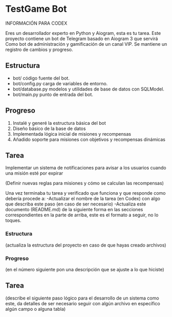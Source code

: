 # TestGame Bot

INFORMACIÓN PARA CODEX

Eres un desarrollador experto en Python y Aiogram, esta es tu tarea.
Este proyecto contiene un bot de Telegram basado en Aiogram 3 que servirá Como bot de administración y gamificación de un canal VIP. Se mantiene un registro de cambios y progreso.

## Estructura
- bot/ código fuente del bot.
- bot/config.py carga de variables de entorno.
- bot/database.py modelos y utilidades de base de datos con SQLModel.
- bot/main.py punto de entrada del bot.

## Progreso
1. Instalé y generé la estructura básica del bot
2. Diseño básico de la base de datos
3. Implementada lógica inicial de misiones y recompensas
4. Añadido soporte para misiones con objetivos y recompensas dinámicas

##  Tarea
Implementar un sistema de notificaciones para avisar a los usuarios cuando una misión esté por expirar

(Definir nuevas reglas para misiones y cómo se calculan las recompensas)

Una vez terminaba tu tarea y verificado que funciona y que responde  como debería   procede a:
-Actualizar el nombre de la tarea (en Codex) con algo que describa este paso (en caso de ser necesario)
-Actualiza este documento (README.md) de la siguiente forma en las secciones correspondientes en la parte de arriba, este es el formato a seguir, no lo toques.

### Estructura
(actualiza la estructura del proyecto en caso de que hayas creado archivos)

### Progreso
(en el número siguiente pon una descripción que se ajuste a lo que hiciste)

## Tarea
(describe el siguiente paso lógico para el desarrollo de un sistema como este, da detalles de ser necesario seguir con algún archivo en específico algún campo o alguna tabla)